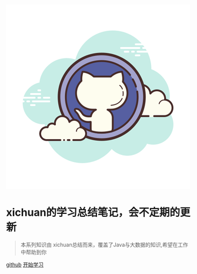 [![logo](./images/icon.png)](https://github.com/Raray-chuan/xichuan_note)

# xichuan的学习总结笔记，会不定期的更新

> 本系列知识由 xichuan总结而来，覆盖了Java与大数据的知识,希望在工作中帮助到你

[github](https://github.com/Raray-chuan/xichuan_note)
[开始学习](#Xichuan的学习总结笔记)
